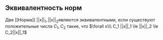 ## Эквивалентность норм
Две [[Норма]] $||x||_1,||x||_2$являются эквивалентными, если существуют положительные числа $C_1, C_2$ такие, что $\forall x\\\ C_1 ||x||_1 \le ||x||_2 \le C_2||x||_1$